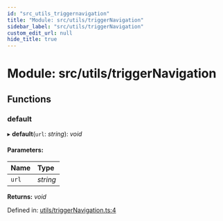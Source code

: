 ```yaml
---
id: "src_utils_triggernavigation"
title: "Module: src/utils/triggerNavigation"
sidebar_label: "src/utils/triggerNavigation"
custom_edit_url: null
hide_title: true
---
```


# Module: src/utils/triggerNavigation

## Functions

### default

▸ **default**(`url`: *string*): *void*

#### Parameters:

Name | Type |
:------ | :------ |
`url` | *string* |

**Returns:** *void*

Defined in: [utils/triggerNavigation.ts:4](https://github.com/xr3ngine/xr3ngine/blob/a16a45d7e/packages/common/src/utils/triggerNavigation.ts#L4)
